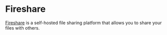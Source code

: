 # Fireshare

[Fireshare](https://fireshare.net) is a self-hosted file sharing platform that allows you to share your files with others.
